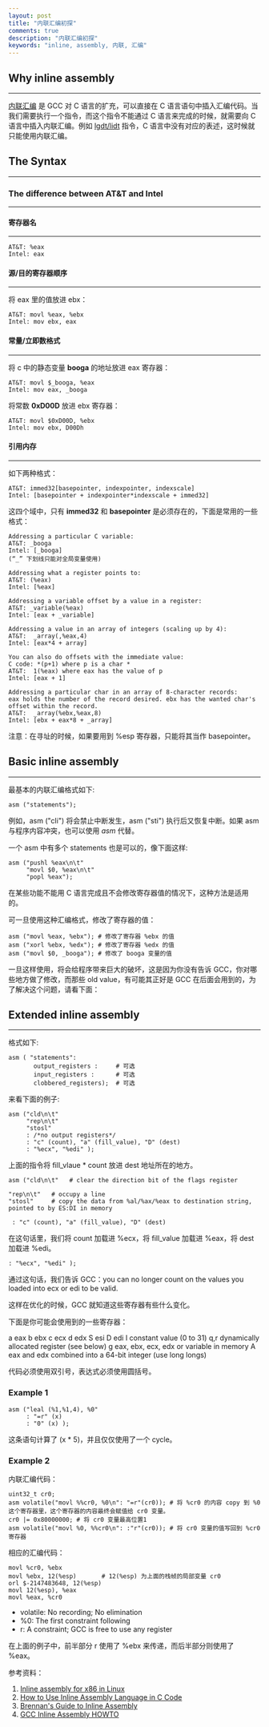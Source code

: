 ```yaml
---
layout: post
title: "内联汇编初探"
comments: true
description: "内联汇编初探"
keywords: "inline, assembly, 内联, 汇编"
---
```


## Why inline assembly

___

[内联汇编](https://zh.wikipedia.org/wiki/%E5%86%85%E8%81%94%E6%B1%87%E7%BC%96) 是 GCC 对 C 语言的扩充，可以直接在 C 语言语句中插入汇编代码。当我们需要执行一个指令，而这个指令不能通过 C 语言来完成的时候，就需要向 C 语言中插入内联汇编。例如 [lgdt/lidt](https://pdos.csail.mit.edu/6.828/2005/readings/i386/LGDT.htm) 指令，C 语言中没有对应的表述，这时候就只能使用内联汇编。

## The Syntax

___

### The difference between AT&T and Intel

___

#### 寄存器名

___

```
AT&T: %eax
Intel: eax
```

#### 源/目的寄存器顺序

___

将 eax 里的值放进 ebx：

```
AT&T: movl %eax, %ebx
Intel: mov ebx, eax
```

#### 常量/立即数格式

___

将 c 中的静态变量 **booga** 的地址放进 eax 寄存器：

```
AT&T: movl $_booga, %eax
Intel: mov eax, _booga
```

将常数 **0xD00D** 放进 ebx 寄存器：

```
AT&T: movl $0xD00D, %ebx
Intel: mov ebx, D00Dh
```

#### 引用内存

___

如下两种格式：

```
AT&T: immed32[basepointer, indexpointer, indexscale]
Intel: [basepointer + indexpointer*indexscale + immed32]
```

这四个域中，只有 **immed32** 和 **basepointer** 是必须存在的，下面是常用的一些格式：

```
Addressing a particular C variable:
AT&T: _booga
Intel: [_booga]
(“_” 下划线只能对全局变量使用)
```

```
Addressing what a register points to:
AT&T: (%eax)
Intel: [%eax]
```

```
Addressing a variable offset by a value in a register:
AT&T: _variable(%eax)
Intel: [eax + _variable]
```

```
Addressing a value in an array of integers (scaling up by 4):
AT&T:  _array(,%eax,4)
Intel: [eax*4 + array]
```

```
You can also do offsets with the immediate value:
C code: *(p+1) where p is a char *
AT&T:  1(%eax) where eax has the value of p
Intel: [eax + 1]
```

```
Addressing a particular char in an array of 8-character records:
eax holds the number of the record desired. ebx has the wanted char's offset within the record.
AT&T:  _array(%ebx,%eax,8)
Intel: [ebx + eax*8 + _array]
```

注意：在寻址的时候，如果要用到 %esp 寄存器，只能将其当作 basepointer。
 
## Basic inline assembly

___

最基本的内联汇编格式如下:

```
asm ("statements");
```

例如，asm ("cli") 将会禁止中断发生，asm ("sti") 执行后又恢复中断。如果 asm 与程序内容冲突，也可以使用 _asm_ 代替。

一个 asm 中有多个 statements 也是可以的，像下面这样:

```
asm ("pushl %eax\n\t"
     "movl $0, %eax\n\t"
     "popl %eax");
```

在某些功能不能用 C 语言完成且不会修改寄存器值的情况下，这种方法是适用的。

可一旦使用这种汇编格式，修改了寄存器的值：

```
asm ("movl %eax, %ebx"); # 修改了寄存器 %ebx 的值
asm ("xorl %ebx, %edx"); # 修改了寄存器 %edx 的值
asm ("movl $0, _booga"); # 修改了 booga 变量的值
```

一旦这样使用，将会给程序带来巨大的破坏，这是因为你没有告诉 GCC，你对哪些地方做了修改，而那些 old value，有可能其正好是 GCC 在后面会用到的，为了解决这个问题，请看下面：

## Extended inline assembly

___

格式如下:

```
asm ( "statements": 
       output_registers :     # 可选 
       input_registers :      # 可选
       clobbered_registers);  # 可选
```

来看下面的例子:

```
asm ("cld\n\t"
     "rep\n\t"
     "stosl"
     : /*no output registers*/
     : "c" (count), "a" (fill_value), "D" (dest)
     : "%ecx", "%edi" );
```

上面的指令将 fill_vlaue * count 放进 dest 地址所在的地方。

```
asm ("cld\n\t"   # clear the direction bit of the flags register
```

```
"rep\n\t"   # occupy a line
"stosl"     # copy the data from %al/%ax/%eax to destination string, pointed to by ES:DI in memory
```

```
 : "c" (count), "a" (fill_value), "D" (dest)
```

在这句话里，我们将 count 加载进 %ecx，将 fill_value 加载进 %eax，将 dest 加载进 %edi。

```
: "%ecx", "%edi" );
```

通过这句话，我们告诉 GCC：you can no longer count on the values you loaded into ecx or edi to be valid.

这样在优化的时候，GCC 就知道这些寄存器有些什么变化。

下面是你可能会使用到的一些寄存器：

a        eax
b        ebx
c        ecx
d        edx
S        esi
D        edi
I        constant value (0 to 31)
q,r      dynamically allocated register (see below)
g        eax, ebx, ecx, edx or variable in memory
A        eax and edx combined into a 64-bit integer (use long longs)

代码必须使用双引号，表达式必须使用圆括号。

### Example 1

```
asm ("leal (%1,%1,4), %0"
     : "=r" (x)
     : "0" (x) );
```

这条语句计算了 (x * 5)，并且仅仅使用了一个 cycle。

### Example 2

内联汇编代码：

```
uint32_t cr0;
asm volatile("movl %%cr0, %0\n": "=r"(cr0)); # 将 %cr0 的内容 copy 到 %0 这个寄存器里，这个寄存器的内容最终会赋值给 cr0 变量。
cr0 |= 0x80000000; # 将 cr0 变量最高位置1
asm volatile("movl %0, %%cr0\n": :"r"(cr0)); # 将 cr0 变量的值写回到 %cr0 寄存器
```

相应的汇编代码：

```
movl %cr0, %ebx
movl %ebx, 12(%esp)       # 12(%esp) 为上面的栈帧的局部变量 cr0
orl $-2147483648, 12(%esp)
movl 12(%esp), %eax
movl %eax, %cr0
```

- volatile: No recording; No elimination
- %0: The first constraint following
- r: A constraint; GCC is free to use any register

在上面的例子中，前半部分 r 使用了 %ebx 来传递，而后半部分则使用了 %eax。

参考资料：

1. [Inline assembly for x86 in Linux](https://www.ibm.com/developerworks/library/l-ia/index.html)
2. [How to Use Inline Assembly Language in C Code](https://gcc.gnu.org/onlinedocs/gcc-7.4.0/gcc/Using-Assembly-Language-with-C.html#Using-Assembly-Language-with-C)
3. [Brennan's Guide to Inline Assembly](http://www.delorie.com/djgpp/doc/brennan/brennan_att_inline_djgpp.html)
4. [GCC Inline Assembly HOWTO](http://www.ibiblio.org/gferg/ldp/GCC-Inline-Assembly-HOWTO.html)